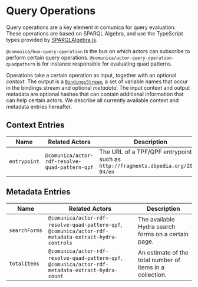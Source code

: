 # Query Operations

Query operations are a key element in comunica for query evaluation.
These operations are based on SPARQL Algebra, and use the TypeScript types provided by [SPARQLAlgebra.js](https://github.com/joachimvh/SPARQLAlgebra.js).

`@comunica/bus-query-operation` is the bus on which actors can subscribe to perform certain query operations.
`@comunica/actor-query-operation-quadpattern` is for instance responsible for evaluating quad patterns.

Operations take a certain operation as input, together with an optional _context_.
The output is a [`BindingsStream`](https://github.com/rubensworks/comunica/blob/master/packages/bus-query-operation/lib/Bindings.ts#L13), a set of variable names that occur in the bindings stream and optional _metadata_.
The input context and output metadata are optional hashes that can contain additional information that can help certain actors.
We describe all currently available context and metadata entries hereafter.

## Context Entries

| Name         | Related Actors | Description |
| ------------ | -------------- | ----------- |
| `entrypoint` | `@comunica/actor-rdf-resolve-quad-pattern-qpf` | The URL of a TPF/QPF entrypoint, such as `http://fragments.dbpedia.org/2016-04/en` |

## Metadata Entries

| Name         | Related Actors | Description |
| ------------ | -------------- | ----------- |
| `searchForms` | `@comunica/actor-rdf-resolve-quad-pattern-qpf`, `@comunica/actor-rdf-metadata-extract-hydra-controls` | The available Hydra search forms on a certain page. |
| `totalItems` | `@comunica/actor-rdf-resolve-quad-pattern-qpf`, `@comunica/actor-rdf-metadata-extract-hydra-count` | An estimate of the total number of items in a collection. |
